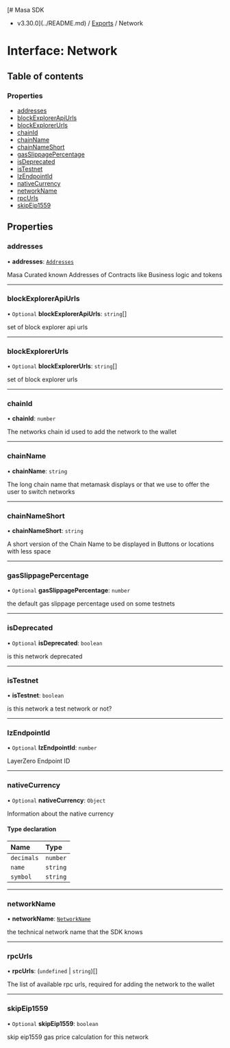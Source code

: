 [# Masa SDK
 - v3.30.0](../README.md) / [Exports](../modules.md) / Network

# Interface: Network

## Table of contents

### Properties

- [addresses](Network.md#addresses)
- [blockExplorerApiUrls](Network.md#blockexplorerapiurls)
- [blockExplorerUrls](Network.md#blockexplorerurls)
- [chainId](Network.md#chainid)
- [chainName](Network.md#chainname)
- [chainNameShort](Network.md#chainnameshort)
- [gasSlippagePercentage](Network.md#gasslippagepercentage)
- [isDeprecated](Network.md#isdeprecated)
- [isTestnet](Network.md#istestnet)
- [lzEndpointId](Network.md#lzendpointid)
- [nativeCurrency](Network.md#nativecurrency)
- [networkName](Network.md#networkname)
- [rpcUrls](Network.md#rpcurls)
- [skipEip1559](Network.md#skipeip1559)

## Properties

### addresses

• **addresses**: [`Addresses`](Addresses.md)

Masa Curated known Addresses of Contracts like Business logic and tokens

___

### blockExplorerApiUrls

• `Optional` **blockExplorerApiUrls**: `string`[]

set of block explorer api urls

___

### blockExplorerUrls

• `Optional` **blockExplorerUrls**: `string`[]

set of block explorer urls

___

### chainId

• **chainId**: `number`

The networks chain id used to add the network to the wallet

___

### chainName

• **chainName**: `string`

The long chain name that metamask displays or that we use to
offer the user to switch networks

___

### chainNameShort

• **chainNameShort**: `string`

A short version of the Chain Name to be displayed in Buttons or
locations with less space

___

### gasSlippagePercentage

• `Optional` **gasSlippagePercentage**: `number`

the default gas slippage percentage used on some testnets

___

### isDeprecated

• `Optional` **isDeprecated**: `boolean`

is this network deprecated

___

### isTestnet

• **isTestnet**: `boolean`

is this network a test network or not?

___

### lzEndpointId

• `Optional` **lzEndpointId**: `number`

LayerZero Endpoint ID

___

### nativeCurrency

• `Optional` **nativeCurrency**: `Object`

Information about the native currency

#### Type declaration

| Name | Type |
| :------ | :------ |
| `decimals` | `number` |
| `name` | `string` |
| `symbol` | `string` |

___

### networkName

• **networkName**: [`NetworkName`](../modules.md#networkname)

the technical network name that the SDK knows

___

### rpcUrls

• **rpcUrls**: (`undefined` \| `string`)[]

The list of available rpc urls, required for adding the network
to the wallet

___

### skipEip1559

• `Optional` **skipEip1559**: `boolean`

skip eip1559 gas price calculation for this network
